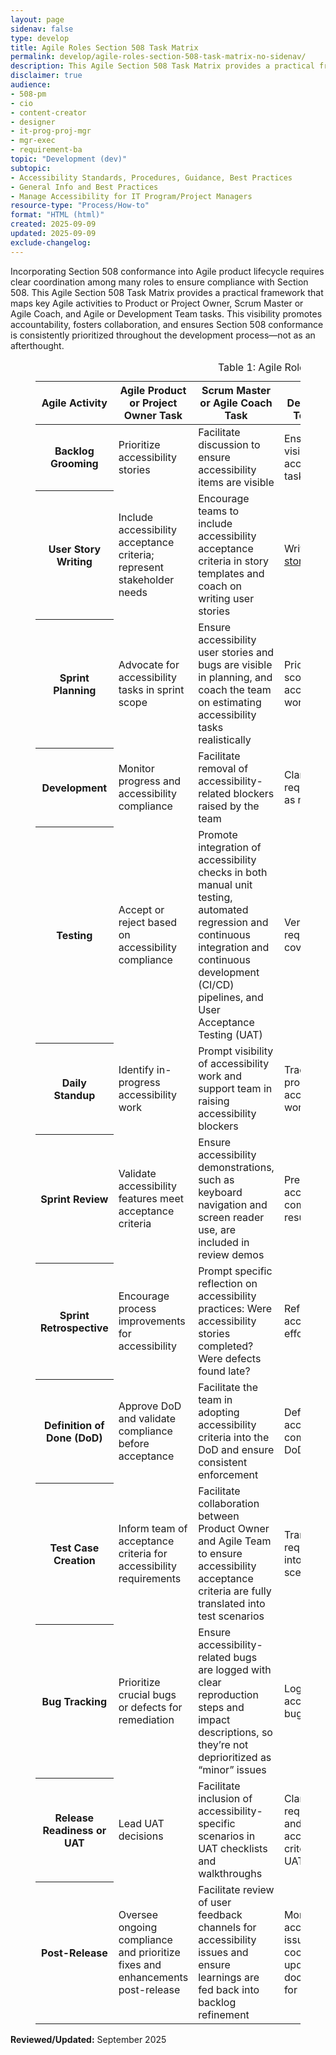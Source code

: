 ```yaml
---
layout: page
sidenav: false
type: develop
title: Agile Roles Section 508 Task Matrix
permalink: develop/agile-roles-section-508-task-matrix-no-sidenav/
description: This Agile Section 508 Task Matrix provides a practical framework that maps key Agile activities to Product or Project Owner, Scrum Master or Agile Coach, and Agile or Development Team tasks.
disclaimer: true
audience: 
- 508-pm
- cio
- content-creator
- designer
- it-prog-proj-mgr
- mgr-exec
- requirement-ba
topic: "Development (dev)"
subtopic: 
- Accessibility Standards, Procedures, Guidance, Best Practices
- General Info and Best Practices
- Manage Accessibility for IT Program/Project Managers
resource-type: "Process/How-to"
format: "HTML (html)"
created: 2025-09-09
updated: 2025-09-09
exclude-changelog: 
---
```

Incorporating Section 508 conformance into Agile product lifecycle requires clear coordination among many roles to ensure compliance with Section 508. This Agile Section 508 Task Matrix provides a practical framework that maps key Agile activities to Product or Project Owner, Scrum Master or Agile Coach, and Agile or Development Team tasks. This visibility promotes accountability, fosters collaboration, and ensures Section 508 conformance is consistently prioritized throughout the development process—not as an afterthought.

<div class="grid-container padding-x-0">
  <div class="grid-col-12">
    <figure class = "usa-table-container--scrollable" role="region" aria-labelledby="table-agile-roles-caption" tabindex="0">
      <table id="table-agile-roles" class="usa-table usa-table--borderless striped margin-bottom-3 big-table">
        <caption id="table-agile-roles-caption">Table 1: Agile Roles Section 508 Task Matrix</caption>
        <colgroup>
          <col class="col-activity">
          <col class="col-owner">
          <col class="col-coach">
          <col class="col-team">
          <col class="col-artifact">
          <col class="col-integration">
          <col class="col-tools">
        </colgroup>
        <thead>
        <tr>
            <th scope="col">Agile Activity</th>
            <th scope="col">Agile Product or Project Owner Task</th>
            <th scope="col">Scrum Master or Agile Coach Task</th>
            <th scope="col">Agile or Development Team Task</th>
            <th scope="col">Related Artifact</th>
            <th scope="col">Accessibility Integration</th>
            <th scope="col">Tool or Methods</th>
          </tr>
        </thead>
        <tbody>
          <tr>
            <th scope="row">Backlog Grooming</th>
            <td>Prioritize accessibility stories</td>
            <td>Facilitate discussion to ensure accessibility items are visible</td>
            <td>Ensure visibility into accessibility tasks</td>
            <td>Epics, <a href="{{site.baseurl}}/develop/sample-personas/">User Personas</a></td>
            <td>Add personas with disabilities</td>
            <td>Story maps, <a href="{{site.baseurl}}/develop/sample-personas/">Persona templates</a></td>
          </tr>
          <tr>
            <th scope="row">User Story Writing</th>
            <td>Include accessibility acceptance criteria; represent stakeholder needs</td>
            <td>Encourage teams to include accessibility acceptance criteria in story templates and coach on writing user stories</td>
            <td>Write <a href="{{site.baseurl}}/develop/user-stories/">user stories</a></td>
            <td>User Stories in project management tool, Story Definition of Done (DoD)</td>
            <td>Add user stories that include people with disabilities with acceptance criteria</td>
            <td>Project management tool templates, accessibility checklists, manual and automated testing tools</td>
          </tr>
          <tr>
            <th scope="row">Sprint Planning</th>
            <td>Advocate for accessibility tasks in sprint scope</td>
            <td>Ensure accessibility user stories and bugs are visible in planning, and coach the team on estimating accessibility tasks realistically</td>
            <td>Prioritize and scope accessibility work</td>
            <td>Sprint backlog</td>
            <td>Call out accessibility bugs as blockers; ensure accessibility tasks are not de-scoped</td>
            <td>Agile board filters such as label: accessibility</td>
          </tr>
          <tr>
            <th scope="row">Development</th>
            <td>Monitor progress and accessibility compliance</td>
            <td>Facilitate removal of accessibility-related blockers raised by the team</td>
            <td>Clarify requirements as needed</td>
            <td>User stories, epics, sprint backlog, traceability matrix</td>
            <td>Embeds accessibility during development</td>
            <td>Project management tool</td>
          </tr>
          <tr>
            <th scope="row">Testing</th>
            <td>Accept or reject based on accessibility compliance</td>
            <td>Promote integration of accessibility checks in both manual unit testing, automated regression and continuous integration and continuous development (CI/CD) pipelines, and User Acceptance Testing (UAT)</td>
            <td>Verify requirements coverage</td>
            <td>Test cases or test scenarios, test plan, bug or defect reports, traceability matrix, UAT feedback, test report</td>
            <td>Specifies checks for accessibility, defines scope, and identifies any bugs</td>
            <td>Project management tool, test report tool</td>
          </tr>
          <tr>
            <th scope="row">Daily Standup</th>
            <td>Identify in-progress accessibility work</td>
            <td>Prompt visibility of accessibility work and support team in raising accessibility blockers</td>
            <td>Track progress of accessibility work</td>
            <td>Sprint board</td>
            <td>Developers and testers report blockers on accessibility criteria</td>
            <td>Shared QA environment for accessibility</td>
          </tr>
          <tr>
            <th scope="row">Sprint Review</th>
            <td>Validate accessibility features meet acceptance criteria</td>
            <td>Ensure accessibility demonstrations, such as keyboard navigation and screen reader use, are included in review demos</td>
            <td>Present accessibility compliance results</td>
            <td>Demo scripts or Acceptance logs</td>
            <td>Show full keyboard navigation, screen reader flow for completed stories</td>
            <td>Test report, screen share</td>
          </tr>
          <tr>
            <th scope="row">Sprint Retrospective</th>
            <td>Encourage process improvements for accessibility</td>
            <td>Prompt specific reflection on accessibility practices: Were accessibility stories completed? Were defects found late?</td>
            <td>Reflect on accessibility effort</td>
            <td>Retro board or Notes</td>
            <td>Ask: Were accessibility stories completed? Were bugs logged, or missed until QA?</td>
            <td>Team health check, accessibility retro prompt</td>
          </tr>
          <tr>
            <th scope="row">Definition of Done (DoD)</th>
            <td>Approve DoD and validate compliance before acceptance</td>
            <td>Facilitate the team in adopting accessibility criteria into the DoD and ensure consistent enforcement</td>
            <td>Define accessibility compliance in DoD</td>
            <td>Team DoD or Working Agreement</td>
            <td>Must pass all application Section 508 standards</td>
            <td>Add DoD checklist to ticket template</td>
          </tr>
          <tr>
            <th scope="row">Test Case Creation</th>
            <td>Inform team of acceptance criteria for accessibility requirements</td>
            <td>Facilitate collaboration between Product Owner and Agile Team to ensure accessibility acceptance criteria are fully translated into test scenarios</td>
            <td>Translate requirements into testing scenarios</td>
            <td>Test cases</td>
            <td>Write “Given/When/Then” with accessibility: “Given I tab to the form, I can submit without mouse”</td>
            <td>Cucumber, TestRail, Zephyr</td>
          </tr>
          <tr>
            <th scope="row">Bug Tracking</th>
            <td>Prioritize crucial bugs or defects for remediation</td>
            <td>Ensure accessibility-related bugs are logged with clear reproduction steps and impact descriptions, so they’re not deprioritized as “minor” issues</td>
            <td>Log accessibility bugs</td>
            <td>Bug tickets</td>
            <td>Log Section 508 violation, screen reader behavior, keyboard trap, etc.</td>
            <td>Project management tool, DevOps with Section 508 tags</td>
          </tr>
          <tr>
            <th scope="row">Release Readiness or UAT</th>
            <td>Lead UAT decisions</td>
            <td>Facilitate inclusion of accessibility-specific scenarios in UAT checklists and walkthroughs</td>
            <td>Clarify requirements and confirm acceptance criteria during UAT</td>
            <td>UAT checklist</td>
            <td>UAT includes keyboard-only navigation, screen reader review, contrast check</td>
            <td>UAT scripts, Accessibility Conformance Report (ACR), text report, test logs</td>
          </tr>
          <tr>
            <th scope="row">Post-Release</th>
            <td>Oversee ongoing compliance and prioritize fixes and enhancements post-release</td>
            <td>Facilitate review of user feedback channels for accessibility issues and ensure learnings are fed back into backlog refinement</td>
            <td>Monitor accessibility issues and coordinate updates and documentation for defects</td>
            <td>Backlog or Roadmap</td>
            <td>Accessibility issues logged by users prioritized in backlog</td>
            <td>User feedback loops, accessibility statement update</td>
          </tr>
        </tbody>
      </table>
    </figure>
  </div>
</div>

**Reviewed/Updated:** September 2025
